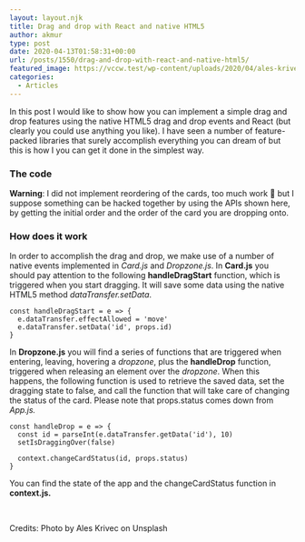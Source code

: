 ```yaml
---
layout: layout.njk
title: Drag and drop with React and native HTML5
author: akmur
type: post
date: 2020-04-13T01:58:31+00:00
url: /posts/1550/drag-and-drop-with-react-and-native-html5/
featured_image: https://vccw.test/wp-content/uploads/2020/04/ales-krivec-N-aTikX-b00-unsplash-1.jpg
categories:
  - Articles
---
```


In this post I would like to show how you can implement a simple drag and drop features using the native HTML5 drag and drop events and React (but clearly you could use anything you like). I have seen a number of feature-packed libraries that surely accomplish everything you can dream of but this is how I you can get it done in the simplest way.

### The code

**Warning**: I did not implement reordering of the cards, too much work 🙂 but I suppose something can be hacked together by using the APIs shown here, by getting the initial order and the order of the card you are dropping onto.

### How does it work

In order to accomplish the drag and drop, we make use of a number of native events implemented in _Card.js_ and _Dropzone.js_. In **Card.js** you should pay attention to the following **handleDragStart** function, which is triggered when you start dragging. It will save some data using the native HTML5 method _dataTransfer.setData_.

```
const handleDragStart = e => {
  e.dataTransfer.effectAllowed = 'move'
  e.dataTransfer.setData('id', props.id)
}
```

In **Dropzone.js** you will find a series of functions that are triggered when entering, leaving, hovering a _dropzone_, plus the **handleDrop** function, triggered when releasing an element over the _dropzone_. When this happens, the following function is used to retrieve the saved data, set the dragging state to false, and call the function that will take care of changing the status of the card. Please note that props.status comes down from _App.js._

```
const handleDrop = e => {
  const id = parseInt(e.dataTransfer.getData('id'), 10)
  setIsDraggingOver(false)

  context.changeCardStatus(id, props.status)
}
```

You can find the state of the app and the changeCardStatus function in **context.js.**

&nbsp;

Credits: Photo by Ales Krivec on Unsplash
